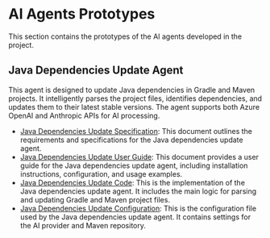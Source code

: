 # AI Agents Prototypes

This section contains the prototypes of the AI agents developed in the project.

## Java Dependencies Update Agent

This agent is designed to update Java dependencies in Gradle and Maven projects. It intelligently parses the project files, identifies dependencies, and updates them to their latest stable versions. The agent supports both Azure OpenAI and Anthropic APIs for AI processing.

- [Java Dependencies Update Specification](java_dependecies_update_spec.md): This document outlines the requirements and specifications for the Java dependencies update agent.
- [Java Dependencies Update User Guide](java_dependencies_update_user_guide.md): This document provides a user guide for the Java dependencies update agent, including installation instructions, configuration, and usage examples.
- [Java Dependencies Update Code](java_dependencies_update.py): This is the implementation of the Java dependencies update agent. It includes the main logic for parsing and updating Gradle and Maven project files.
- [Java Dependencies Update Configuration](config.json): This is the configuration file used by the Java dependencies update agent. It contains settings for the AI provider and Maven repository.
